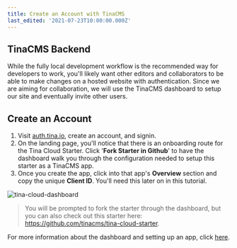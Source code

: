 ```yaml
---
title: Create an Account with TinaCMS
last_edited: '2021-07-23T10:00:00.000Z'
---
```


## TinaCMS Backend

While the fully local development workflow is the recommended way for developers to work,
you'll likely want other editors and collaborators to be able to make changes on a hosted website with authentication. Since we are aiming for collaboration, we will use the TinaCMS dashboard to setup our site and eventually invite other users.

## Create an Account

1. Visit <a href="https://auth.tina.io/register" target="_blank">auth.tina.io</a>, create an account, and signin.
2. On the landing page, you'll notice that there is an onboarding route for the Tina Cloud Starter. Click '**Fork Starter in Github**' to have the dashboard walk you through the configuration needed to setup this starter as a TinaCMS app.
3. Once you create the app, click into that app's **Overview** section and copy the unique **Client ID**. You'll need this later on in this tutorial.

![tina-cloud-dashboard](/img/cloud-starter-dashboard.png)

> You will be prompted to fork the starter through the dashboard, but you can also check out this starter here: <a href="https://github.com/tinacms/tina-cloud-starter" target="_blank">https://github.com/tinacms/tina-cloud-starter</a>.

For more information about the dashboard and setting up an app, click <a href="/docs/tina-cloud/dashboard" target="_blank">here</a>.
